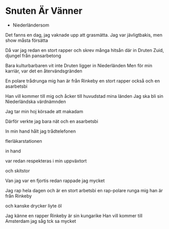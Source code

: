 # Snuten Är Vänner

 * Niederländersom


Det fanns en dag,
jag vaknade upp att grasmätta.
Jag var jävligtbakis,
men show måsta försätta

Då var jag redan en stort rapper
och skrev många hitsån
där in Druten Zuid,
djungel från pansarbetong

Bara kulturbarbaren vit inte
Druten ligger in Niederländen
Men för min karriär,
var det en återvändsgränden

En polare trådrunga mig 
han är från Rinkeby
en stort rapper också
och en asarbetsbi

Han vill kommer till mig
och åcker till huvudstad mina länden
Jag ska bli sin 
Niederländska värdnämnden




Jag tar min hoj
körsade att makadam




Därför verkte jag bara nät
och en asarbetsbi




In min hand hålt jag trådtelefonen

flerläkarstationen


 in hand





var redan respekteras
i min uppväxtort


och skitstor









Van jag var en fjortis
redan rappade jag mycket





Jag rap hela dagen
och är en stort arbetsbi
en rap-polare runga mig 
han är från Rinkeby


och kanske drycker liyte öl


Jag känne en rapper
Rinkeby är sin kungarike
Han vill kommer till Amsterdam
jag såg tck sa mycket


